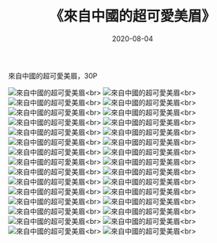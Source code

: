 ﻿---
layout: post
title: 《來自中國的超可愛美眉》
date: 2020-08-04
img: http://photo.orgx.cf/%E6%80%A7%E6%84%9F/2019/來自中國的超可愛美眉/000.jpg
tags: [美女,性感,泳衣]
---

來自中國的超可愛美眉，30P

![來自中國的超可愛美眉](http://photo.orgx.cf/%E6%80%A7%E6%84%9F/2019/來自中國的超可愛美眉/001.jpg''來自中國的超可愛美眉'')<br>
![來自中國的超可愛美眉](http://photo.orgx.cf/%E6%80%A7%E6%84%9F/2019/來自中國的超可愛美眉/002.jpg''來自中國的超可愛美眉'')<br>
![來自中國的超可愛美眉](http://photo.orgx.cf/%E6%80%A7%E6%84%9F/2019/來自中國的超可愛美眉/003.jpg''來自中國的超可愛美眉'')<br>
![來自中國的超可愛美眉](http://photo.orgx.cf/%E6%80%A7%E6%84%9F/2019/來自中國的超可愛美眉/004.jpg''來自中國的超可愛美眉'')<br>
![來自中國的超可愛美眉](http://photo.orgx.cf/%E6%80%A7%E6%84%9F/2019/來自中國的超可愛美眉/005.jpg''來自中國的超可愛美眉'')<br>
![來自中國的超可愛美眉](http://photo.orgx.cf/%E6%80%A7%E6%84%9F/2019/來自中國的超可愛美眉/006.jpg''來自中國的超可愛美眉'')<br>
![來自中國的超可愛美眉](http://photo.orgx.cf/%E6%80%A7%E6%84%9F/2019/來自中國的超可愛美眉/007.jpg''來自中國的超可愛美眉'')<br>
![來自中國的超可愛美眉](http://photo.orgx.cf/%E6%80%A7%E6%84%9F/2019/來自中國的超可愛美眉/008.jpg''來自中國的超可愛美眉'')<br>
![來自中國的超可愛美眉](http://photo.orgx.cf/%E6%80%A7%E6%84%9F/2019/來自中國的超可愛美眉/009.jpg''來自中國的超可愛美眉'')<br>
![來自中國的超可愛美眉](http://photo.orgx.cf/%E6%80%A7%E6%84%9F/2019/來自中國的超可愛美眉/010.jpg''來自中國的超可愛美眉'')<br>
![來自中國的超可愛美眉](http://photo.orgx.cf/%E6%80%A7%E6%84%9F/2019/來自中國的超可愛美眉/011.jpg''來自中國的超可愛美眉'')<br>
![來自中國的超可愛美眉](http://photo.orgx.cf/%E6%80%A7%E6%84%9F/2019/來自中國的超可愛美眉/012.jpg''來自中國的超可愛美眉'')<br>
![來自中國的超可愛美眉](http://photo.orgx.cf/%E6%80%A7%E6%84%9F/2019/來自中國的超可愛美眉/013.jpg''來自中國的超可愛美眉'')<br>
![來自中國的超可愛美眉](http://photo.orgx.cf/%E6%80%A7%E6%84%9F/2019/來自中國的超可愛美眉/014.jpg''來自中國的超可愛美眉'')<br>
![來自中國的超可愛美眉](http://photo.orgx.cf/%E6%80%A7%E6%84%9F/2019/來自中國的超可愛美眉/015.jpg''來自中國的超可愛美眉'')<br>
![來自中國的超可愛美眉](http://photo.orgx.cf/%E6%80%A7%E6%84%9F/2019/來自中國的超可愛美眉/016.jpg''來自中國的超可愛美眉'')<br>
![來自中國的超可愛美眉](http://photo.orgx.cf/%E6%80%A7%E6%84%9F/2019/來自中國的超可愛美眉/017.jpg''來自中國的超可愛美眉'')<br>
![來自中國的超可愛美眉](http://photo.orgx.cf/%E6%80%A7%E6%84%9F/2019/來自中國的超可愛美眉/018.jpg''來自中國的超可愛美眉'')<br>
![來自中國的超可愛美眉](http://photo.orgx.cf/%E6%80%A7%E6%84%9F/2019/來自中國的超可愛美眉/019.jpg''來自中國的超可愛美眉'')<br>
![來自中國的超可愛美眉](http://photo.orgx.cf/%E6%80%A7%E6%84%9F/2019/來自中國的超可愛美眉/020.jpg''來自中國的超可愛美眉'')<br>
![來自中國的超可愛美眉](http://photo.orgx.cf/%E6%80%A7%E6%84%9F/2019/來自中國的超可愛美眉/021.jpg''來自中國的超可愛美眉'')<br>
![來自中國的超可愛美眉](http://photo.orgx.cf/%E6%80%A7%E6%84%9F/2019/來自中國的超可愛美眉/022.jpg''來自中國的超可愛美眉'')<br>
![來自中國的超可愛美眉](http://photo.orgx.cf/%E6%80%A7%E6%84%9F/2019/來自中國的超可愛美眉/023.jpg''來自中國的超可愛美眉'')<br>
![來自中國的超可愛美眉](http://photo.orgx.cf/%E6%80%A7%E6%84%9F/2019/來自中國的超可愛美眉/024.jpg''來自中國的超可愛美眉'')<br>
![來自中國的超可愛美眉](http://photo.orgx.cf/%E6%80%A7%E6%84%9F/2019/來自中國的超可愛美眉/025.jpg''來自中國的超可愛美眉'')<br>
![來自中國的超可愛美眉](http://photo.orgx.cf/%E6%80%A7%E6%84%9F/2019/來自中國的超可愛美眉/026.jpg''來自中國的超可愛美眉'')<br>
![來自中國的超可愛美眉](http://photo.orgx.cf/%E6%80%A7%E6%84%9F/2019/來自中國的超可愛美眉/027.jpg''來自中國的超可愛美眉'')<br>
![來自中國的超可愛美眉](http://photo.orgx.cf/%E6%80%A7%E6%84%9F/2019/來自中國的超可愛美眉/028.jpg''來自中國的超可愛美眉'')<br>
![來自中國的超可愛美眉](http://photo.orgx.cf/%E6%80%A7%E6%84%9F/2019/來自中國的超可愛美眉/029.jpg''來自中國的超可愛美眉'')<br>
![來自中國的超可愛美眉](http://photo.orgx.cf/%E6%80%A7%E6%84%9F/2019/來自中國的超可愛美眉/030.jpg''來自中國的超可愛美眉'')<br>
